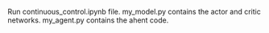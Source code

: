 Run continuous_control.ipynb file.
my_model.py contains the actor and critic networks.
my_agent.py contains the ahent code.
